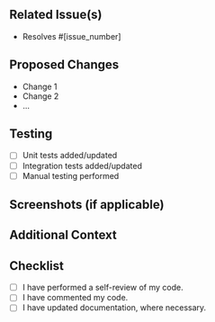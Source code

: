 <!-- Provide a brief description of the changes made in this PR -->

## Related Issue(s)
<!-- Link to the issue(s) that this PR addresses -->

- Resolves #[issue_number]

## Proposed Changes
<!-- List the changes made in this PR -->

- Change 1
- Change 2
- ...

## Testing
<!-- Describe how you tested the changes -->

- [ ] Unit tests added/updated
- [ ] Integration tests added/updated
- [ ] Manual testing performed

## Screenshots (if applicable)
<!-- Include any relevant screenshots here -->

## Additional Context
<!-- Add any other context or information that might be helpful for the reviewer -->

## Checklist
<!-- Confirm that the following items are true and correct: -->

- [ ] I have performed a self-review of my code.
- [ ] I have commented my code.
- [ ] I have updated documentation, where necessary.
